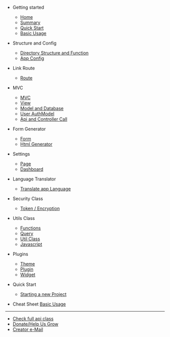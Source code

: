 <!-- docs/_sidebar.md -->

- Getting started
    - [Home](/)
    - [Summary](README.md)
    - [Quick Start](Starting%20a%20new%20Project.md)
    - [Basic Usage](BasicUsage.md)
    

- Structure and Config
    - [Directory Structure and Function](Directory%20Structure%20and%20Function.md)
    - [App Config](Config.md)
    
    
- Link Route
    - [Route](Route.md)

- MVC
    - [MVC](MVC.md)
    - [View](Blade%20Template.md)
    - [Model and Database](Model%20and%20Database.md)
    - [User AuthModel](User%20AuthModel1.md)
    - [Api and Controller Call](Api%20and%20Controller%20Call.md)
    
- Form Generator
    - [Form](Form.md)
    - [Html Generator](Html%20Generator.md)

- Settings
    - [Page](Page.md)
    - [Dashboard](Dashboard.md)
    
- Language Translator
    - [Translate app Language](LanguageTranslator.md)

- Security Class
    - [Token / Encryption](security.md)
    
- Utils Class
    - [Functions](functions.md)
    - [Query](Query.md)
    - [Util Class](Util%20Class.md)
    - [Javascript](Javascript.md)
    
- Plugins
    - [Theme](Theme.md)
    - [Plugin](Plugin.md)
    - [Widget](Widget.md)

- Quick Start
    - [Starting a new Project](Starting%20a%20new%20Project.md)
    
- Cheat Sheet 
    [Basic Usage](BasicUsage.md)
    
---
- [Check full api class](https://ehex.github.io/ehex-docs/api/docs/class-EasyGenerator.html)
- [Donate/Help Us Grow](https://www.patreon.com/samtax01)
- [Creator e-Mail](mailto:samsoniyanu@hotmail.com)



